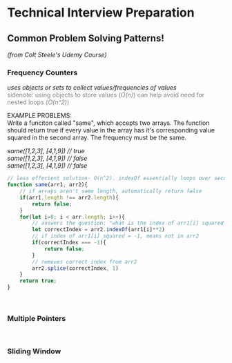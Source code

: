 # **Technical Interview Preparation** #

## **Common Problem Solving Patterns!** ##
*(from Colt Steele's Udemy Course)*

### **Frequency Counters** ###
*uses objects or sets to collect values/frequencies of values*  
<span style="color:gray"> sidenote: using objects to store values (*O(n)*) can help avoid need for nested loops (*O(n^2)*) </span> 
  
EXAMPLE PROBLEMS:  
Write a funciton called "same", which accepts two arrays. The function should return true if every value in the array has it's corresponding value squared in the second array. The frequency must be the same.  
  
*same([1,2,3], [4,1,9]) // true*  
*same([1,2,3], [4,1,9]) // false*  
*same([1,2,3], [4,1,9]) // false*  
  
```javascript
// less effecient solution- O(n^2). indexOf essentially loops over second array:
function same(arr1, arr2){
    // if arrays aren't same length, automatically return false
    if(arr1.length !== arr2.length){
        return false;
    }
    for(let i=0; i < arr.length; i++){
        // answers the question: "what is the index of arr1[i] squared in the second array?"
        let correctIndex = arr2.indexOf(arr1[i]**2)
        // if index of arr1[i] squared = -1, means not in arr2
        if(correctIndex === -1){
            return false;
        }
        // removes correct index from arr2
        arr2.splice(correctIndex, 1)
    }
    return true;
}
```

<br/>

### **Multiple Pointers** ###

<br/>

### **Sliding Window** ###

